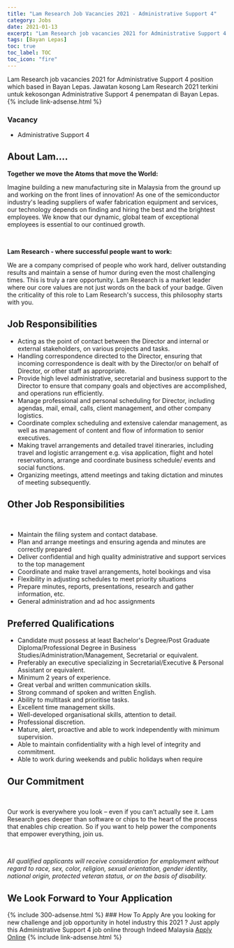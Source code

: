 ```yaml
---
title: "Lam Research Job Vacancies 2021 - Administrative Support 4" 
category: Jobs 
date: 2021-01-13 
excerpt: "Lam Research job vacancies 2021 for Administrative Support 4 position which based in Bayan Lepas. Jawatan kosong Lam Research 2021 terkini untuk kekosongan Administrative Support 4 penempatan di Bayan Lepas" 
tags: [Bayan Lepas] 
toc: true 
toc_label: TOC 
toc_icon: "fire" 
--- 
```


Lam Research job vacancies 2021 for Administrative Support 4 position which based in Bayan Lepas. Jawatan kosong Lam Research 2021 terkini untuk kekosongan Administrative Support 4 penempatan di Bayan Lepas. 
{% include link-adsense.html %} 
### Vacancy 
- Administrative Support 4 
<div><div><div><div><div><h2><b>About Lam....</b></h2>
</div><div><p><b>Together we move the Atoms that move the World:</b></p>
<p>Imagine building a new manufacturing site in Malaysia from the ground up and working on the front lines of innovation! As one of the semiconductor industry's leading suppliers of wafer fabrication equipment and services, our technology depends on finding and hiring the best and the brightest employees. We know that our dynamic, global team of exceptional employees is essential to our continued growth.</p><br>
<p></p>
<p><b>Lam Research - where successful people want to work:</b></p>
<p>We are a company comprised of people who work hard, deliver outstanding results and maintain a sense of humor during even the most challenging times. This is truly a rare opportunity. Lam Research is a market leader where our core values are not just words on the back of your badge. Given the criticality of this role to Lam Research's success, this philosophy starts with you.</p>
</div></div><div><div><h2><b>
Job Responsibilities</b></h2>
</div><div><ul><li>Acting as the point of contact between the Director and internal or external stakeholders, on various projects and tasks.</li>
<li>Handling correspondence directed to the Director, ensuring that incoming correspondence is dealt with by the Director/or on behalf of Director, or other staff as appropriate.</li>
<li>Provide high level administrative, secretarial and business support to the Director to ensure that company goals and objectives are accomplished, and operations run efficiently.</li>
<li>Manage professional and personal scheduling for Director, including agendas, mail, email, calls, client management, and other company logistics.</li>
<li>Coordinate complex scheduling and extensive calendar management, as well as management of content and flow of information to senior executives.</li>
<li>Making travel arrangements and detailed travel itineraries, including travel and logistic arrangement e.g. visa application, flight and hotel reservations, arrange and coordinate business schedule/ events and social functions.</li>
<li>Organizing meetings, attend meetings and taking dictation and minutes of meeting subsequently.</li>
</ul></div></div><p></p><div><div><h2><b>Other Job Responsibilities</b></h2><br>
</div><p></p><div><ul><li>Maintain the filing system and contact database.</li>
<li>Plan and arrange meetings and ensuring agenda and minutes are correctly prepared</li>
<li>Deliver confidential and high quality administrative and support services to the top management</li>
<li>Coordinate and make travel arrangements, hotel bookings and visa</li>
<li>Flexibility in adjusting schedules to meet priority situations</li>
<li>Prepare minutes, reports, presentations, research and gather information, etc.</li>
<li>General administration and ad hoc assignments</li>
</ul></div></div><div><div><h2><b>Preferred Qualifications</b></h2>
</div><div><ul><li>Candidate must possess at least Bachelor's Degree/Post Graduate Diploma/Professional Degree in Business Studies/Administration/Management, Secretarial or equivalent.</li>
<li>Preferably an executive specializing in Secretarial/Executive &amp; Personal Assistant or equivalent.</li>
<li>Minimum 2 years of experience.</li>
<li>Great verbal and written communication skills.</li>
<li>Strong command of spoken and written English.</li>
<li>Ability to multitask and prioritise tasks.</li>
<li>Excellent time management skills.</li>
<li>Well-developed organisational skills, attention to detail.</li>
<li>Professional discretion.</li>
<li>Mature, alert, proactive and able to work independently with minimum supervision.</li>
<li>Able to maintain confidentiality with a high level of integrity and commitment.</li>
<li>Able to work during weekends and public holidays when require</li>
</ul></div></div><div><div><h2><b>Our Commitment</b></h2><br>
</div><p></p><div><p>Our work is everywhere you look &#8211; even if you can&#8217;t actually see it. Lam Research goes deeper than software or chips to the heart of the process that enables chip creation. So if you want to help power the components that empower everything, join us.</p><br>
<p></p>
<p><i>All qualified applicants will receive consideration for employment without regard to race, sex, color, religion, sexual orientation, gender identity, national origin, protected veteran status, or on the basis of disability.</i></p></div></div><div><div><h2><b>
We Look Forward to Your Application</b></h2></div></div></div></div><p></p></div> 
{% include 300-adsense.html %} 
### How To Apply 
Are you looking for new challenge and job opportunity in hotel industry this 2021 ?
Just apply this Administrative Support 4 job online through Indeed Malaysia 
<a href="https://malaysia.indeed.com/viewjob?jk=155d6e8a1887c2d1" class="btn btn--info" target="_blank" rel="nofollow noopenner">Apply Online</a> 
{% include link-adsense.html %} 